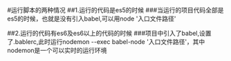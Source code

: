 #运行脚本的两种情况
##1.运行的代码是es5的时候
###当运行的项目代码全部是es5的时候，也就是没有引入babel,可以用node '入口文件路径'

##2.运行的代码有es6及es6以上的代码的时候
###项目中引入了babel,设置了.bablerc,此时运行nodemon --exec babel-node '入口文件路径'，其中nodemon是一个可以实时的运行环境